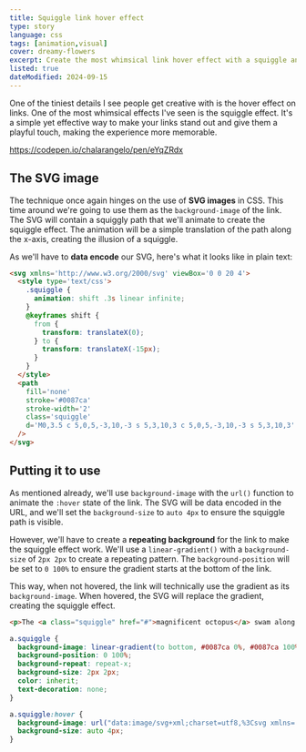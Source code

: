 ```yaml
---
title: Squiggle link hover effect
type: story
language: css
tags: [animation,visual]
cover: dreamy-flowers
excerpt: Create the most whimsical link hover effect with a squiggle animation.
listed: true
dateModified: 2024-09-15
---
```


One of the tiniest details I see people get creative with is the hover effect on links. One of the most whimsical effects I've seen is the squiggle effect. It's a simple yet effective way to make your links stand out and give them a playful touch, making the experience more memorable.

https://codepen.io/chalarangelo/pen/eYqZRdx

## The SVG image

The technique once again hinges on the use of **SVG images** in CSS. This time around we're going to use them as the `background-image` of the link. The SVG will contain a squiggly path that we'll animate to create the squiggle effect. The animation will be a simple translation of the path along the x-axis, creating the illusion of a squiggle.

As we'll have to **data encode** our SVG, here's what it looks like in plain text:

```html
<svg xmlns='http://www.w3.org/2000/svg' viewBox='0 0 20 4'>
  <style type='text/css'>
    .squiggle {
      animation: shift .3s linear infinite;
    }
    @keyframes shift {
      from {
        transform: translateX(0);
      } to {
        transform: translateX(-15px);
      }
    }
  </style>
  <path
    fill='none'
    stroke='#0087ca'
    stroke-width='2'
    class='squiggle'
    d='M0,3.5 c 5,0,5,-3,10,-3 s 5,3,10,3 c 5,0,5,-3,10,-3 s 5,3,10,3'
  />
</svg>
```

## Putting it to use

As mentioned already, we'll use `background-image` with the `url()` function to animate the `:hover` state of the link. The SVG will be data encoded in the URL, and we'll set the `background-size` to `auto 4px` to ensure the squiggle path is visible.

However, we'll have to create a **repeating background** for the link to make the squiggle effect work. We'll use a `linear-gradient()` with a `background-size` of `2px 2px` to create a repeating pattern. The `background-position` will be set to `0 100%` to ensure the gradient starts at the bottom of the link.

This way, when not hovered, the link will technically use the gradient as its `background-image`. When hovered, the SVG will replace the gradient, creating the squiggle effect.

```html
<p>The <a class="squiggle" href="#">magnificent octopus</a> swam along gracefully.</p>
```

```css
a.squiggle {
  background-image: linear-gradient(to bottom, #0087ca 0%, #0087ca 100%);
  background-position: 0 100%;
  background-repeat: repeat-x;
  background-size: 2px 2px;
  color: inherit;
  text-decoration: none;
}

a.squiggle:hover {
  background-image: url("data:image/svg+xml;charset=utf8,%3Csvg xmlns='http://www.w3.org/2000/svg' viewBox='0 0 20 4'%3E%3Cstyle type='text/css'%3E.squiggle{animation:shift .3s linear infinite;}@keyframes shift {from {transform:translateX(0);}to {transform:translateX(-15px);}}%3C/style%3E%3Cpath fill='none' stroke='%230087ca' stroke-width='2' class='squiggle' d='M0,3.5 c 5,0,5,-3,10,-3 s 5,3,10,3 c 5,0,5,-3,10,-3 s 5,3,10,3'/%3E%3C/svg%3E");
  background-size: auto 4px;
}
```
